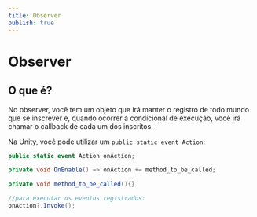 ```yaml
---
title: Observer
publish: true
---
```


# Observer
## O que é?
No observer, você tem um objeto que irá manter o registro de todo mundo que se inscrever e, quando ocorrer a condicional de execução, você irá chamar o callback de cada um dos inscritos.

Na Unity, você pode utilizar um `public static event Action`:
```c#
public static event Action onAction;

private void OnEnable() => onAction += method_to_be_called;

private void method_to_be_called(){}

//para executar os eventos registrados:
onAction?.Invoke();

```
